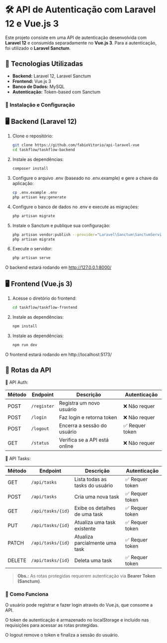 # 🛠️ API de Autenticação com Laravel 12 e Vue.js 3  

Este projeto consiste em uma API de autenticação desenvolvida com **Laravel 12** e consumida separadamente no **Vue.js 3**. Para a autenticação, foi utilizado o **Laravel Sanctum**.  

## 🚀 Tecnologias Utilizadas  

- **Backend:** Laravel 12, Laravel Sanctum  
- **Frontend:** Vue.js 3  
- **Banco de Dados:** MySQL
- **Autenticação:** Token-based com Sanctum  

### 📌 Instalação e Configuração  

## 🖥️ Backend (Laravel 12)  

1. Clone o repositório:  
   ```bash
   git clone https://github.com/fabioVitorio/api-laravel-vue
   cd taskflow/taskflow-backend
   ```
   
2. Instale as dependências:  
   ```bash
   composer install
   ```

3. Configure o arquivo .env (baseado no .env.example) e gere a chave da aplicação:  
   ```bash
   cp .env.example .env
   php artisan key:generate
   ```

4. Configure o banco de dados no .env e execute as migrações:  
   ```bash
   php artisan migrate
   ```

5. Instale o Sanctum e publique sua configuração:  
   ```bash
   php artisan vendor:publish --provider="Laravel\Sanctum\SanctumServiceProvider"
   php artisan migrate
   ```

6. Execute o servidor:  
   ```bash
   php artisan serve
   ```

O backend estará rodando em http://127.0.0.1:8000/

## 🖥️ Frontend (Vue.js 3)  

1. Acesse o diretório do frontend:  
   ```bash
   cd taskflow/taskflow-frontend
   ```

2. Instale as dependências:  
   ```bash
   npm install
   ```

3. Instale as dependências:  
   ```bash
   npm run dev
   ```

O frontend estará rodando em http://localhost:5173/

## 🔗 Rotas da API  

🔐 API Auth:  

| Método | Endpoint   | Descrição                 | Autenticação |
|--------|-----------|---------------------------|--------------|
| POST   | `/register` | Registra um novo usuário | ❌ Não requer |
| POST   | `/login`    | Faz login e retorna token | ❌ Não requer |
| POST   | `/logout`   | Encerra a sessão do usuário | ✅ Requer token |
| GET   | `/status`    | Verifica se a API está online | ❌ Não requer |

📑 API Tasks: 

| Método | Endpoint        | Descrição                        | Autenticação |
|--------|-----------------|----------------------------------|--------------|
| GET    | `/api/tasks`    | Lista todas as tasks do usuário | ✅ Requer token |
| POST   | `/api/tasks`    | Cria uma nova task              | ✅ Requer token |
| GET    | `/api/tasks/{id}` | Exibe os detalhes de uma task | ✅ Requer token |
| PUT    | `/api/tasks/{id}` | Atualiza uma task existente    | ✅ Requer token |
| PATCH  | `/api/tasks/{id}` | Atualiza parcialmente uma task | ✅ Requer token |
| DELETE | `/api/tasks/{id}` | Deleta uma task                | ✅ Requer token |

> **Obs.:** As rotas protegidas requerem autenticação via **Bearer Token (Sanctum)**.  

### 📌 Como Funciona 
O usuário pode registrar e fazer login através do Vue.js, que consome a API.

O token de autenticação é armazenado no localStorage e incluído nas requisições para acessar as rotas protegidas.

O logout remove o token e finaliza a sessão do usuário.
 
